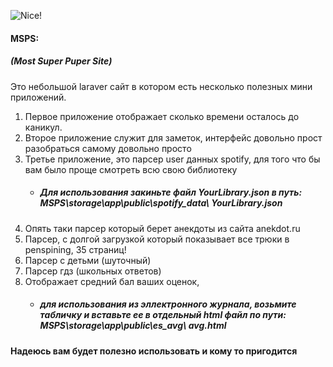 ![Nice!](https://raw.githubusercontent.com/laravel/art/master/logo-lockup/5%20SVG/2%20CMYK/1%20Full%20Color/laravel-logolockup-cmyk-red.svg "nice")
#### MSPS: 
##### (Most Super Puper Site)

Это небольшой laraver сайт в котором есть несколько полезных мини приложений.
1. Первое приложение отображает сколько времени осталось до каникул.
2. Второе приложение служит для заметок, интерфейс довольно прост разобраться самому довольно просто
3. Третье приложение, это парсер user данных spotify, для того что бы вам было проще смотреть всю свою библиотеку
    - ##### Для использования закиньте файл YourLibrary.json в путь: MSPS\storage\app\public\spotify_data\ **YourLibrary.json**
4. Опять таки парсер который берет анекдоты из сайта anekdot.ru
5. Парсер, с долгой загрузкой который показывает все трюки в penspining, 35 страниц!
6. Парсер с детьми (шуточный)
7. Парсер гдз (школьных ответов)
8. Отображает средний бал ваших оценок, 
    - ##### для использования из эллектронного журнала, возьмите табличку и вставьте ее в отдельный html файл по пути: MSPS\storage\app\public\es_avg\ **avg.html**

#### Надеюсь вам будет полезно использовать и кому то пригодится
